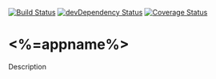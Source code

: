 [![Build Status](https://travis-ci.org/<%=answers.ghorg%>/<%=appname%>.svg?branch=master)](https://travis-ci.org/<%=answers.ghorg%>/<%=appname%>)
[![devDependency Status](https://david-dm.org/<%=answers.ghorg%>/<%=appname%>/dev-status.svg)](https://david-dm.org/<%=answers.ghorg%>/<%=appname%>#info=devDependencies)
[![Coverage Status](https://img.shields.io/coveralls/<%=answers.ghorg%>/<%=appname%>.svg)](https://coveralls.io/r/<%=answers.ghorg%>/<%=appname%>)

<%=appname%>
==============

Description